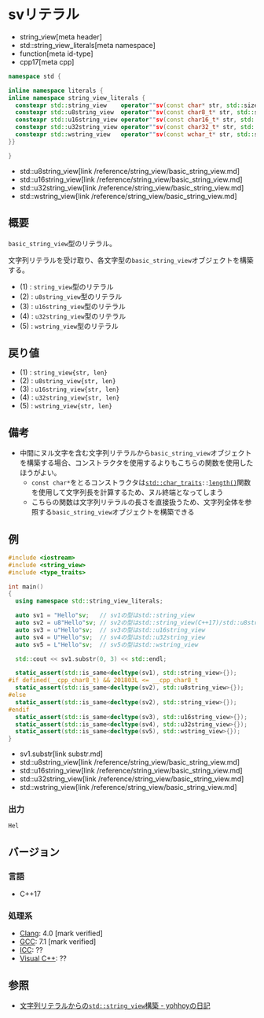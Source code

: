 # svリテラル
* string_view[meta header]
* std::string_view_literals[meta namespace]
* function[meta id-type]
* cpp17[meta cpp]

```cpp
namespace std {

inline namespace literals {
inline namespace string_view_literals {
  constexpr std::string_view    operator""sv(const char* str, std::size_t len) noexcept;     // (1)
  constexpr std::u8string_view  operator""sv(const char8_t* str, std::size_t len) noexcept;  // (2) C++20
  constexpr std::u16string_view operator""sv(const char16_t* str, std::size_t len) noexcept; // (3)
  constexpr std::u32string_view operator""sv(const char32_t* str, std::size_t len) noexcept; // (4)
  constexpr std::wstring_view   operator""sv(const wchar_t* str, std::size_t len) noexcept;  // (5)
}}

}
```
* std::u8string_view[link /reference/string_view/basic_string_view.md]
* std::u16string_view[link /reference/string_view/basic_string_view.md]
* std::u32string_view[link /reference/string_view/basic_string_view.md]
* std::wstring_view[link /reference/string_view/basic_string_view.md]

## 概要
`basic_string_view`型のリテラル。

文字列リテラルを受け取り、各文字型の`basic_string_view`オブジェクトを構築する。

- (1) : `string_view`型のリテラル
- (2) : `u8string_view`型のリテラル
- (3) : `u16string_view`型のリテラル
- (4) : `u32string_view`型のリテラル
- (5) : `wstring_view`型のリテラル


## 戻り値
- (1) : `string_view{str, len}`
- (2) : `u8string_view{str, len}`
- (3) : `u16string_view{str, len}`
- (4) : `u32string_view{str, len}`
- (5) : `wstring_view{str, len}`


## 備考
- 中間にヌル文字を含む文字列リテラルから`basic_string_view`オブジェクトを構築する場合、コンストラクタを使用するよりもこちらの関数を使用したほうがよい。
    - `const char*`をとるコンストラクタは[`std::char_traits`](/reference/string/char_traits.md)`::`[`length()`](/reference/string/char_traits/length.md)関数を使用して文字列長を計算するため、ヌル終端となってしまう
    - こちらの関数は文字列リテラルの長さを直接扱うため、文字列全体を参照する`basic_string_view`オブジェクトを構築できる


## 例
```cpp example
#include <iostream>
#include <string_view>
#include <type_traits>

int main()
{
  using namespace std::string_view_literals;

  auto sv1 = "Hello"sv;   // sv1の型はstd::string_view
  auto sv2 = u8"Hello"sv; // sv2の型はstd::string_view(C++17)/std::u8string_view(C++20)
  auto sv3 = u"Hello"sv;  // sv3の型はstd::u16string_view
  auto sv4 = U"Hello"sv;  // sv4の型はstd::u32string_view
  auto sv5 = L"Hello"sv;  // sv5の型はstd::wstring_view

  std::cout << sv1.substr(0, 3) << std::endl;

  static_assert(std::is_same<decltype(sv1), std::string_view>{});
#if defined(__cpp_char8_t) && 201803L <= __cpp_char8_t
  static_assert(std::is_same<decltype(sv2), std::u8string_view>{});
#else
  static_assert(std::is_same<decltype(sv2), std::string_view>{});
#endif
  static_assert(std::is_same<decltype(sv3), std::u16string_view>{});
  static_assert(std::is_same<decltype(sv4), std::u32string_view>{});
  static_assert(std::is_same<decltype(sv5), std::wstring_view>{});
}
```
* sv1.substr[link substr.md]
* std::u8string_view[link /reference/string_view/basic_string_view.md]
* std::u16string_view[link /reference/string_view/basic_string_view.md]
* std::u32string_view[link /reference/string_view/basic_string_view.md]
* std::wstring_view[link /reference/string_view/basic_string_view.md]

### 出力
```
Hel
```

## バージョン
### 言語
- C++17

### 処理系
- [Clang](/implementation.md#clang): 4.0 [mark verified]
- [GCC](/implementation.md#gcc): 7.1 [mark verified]
- [ICC](/implementation.md#icc): ??
- [Visual C++](/implementation.md#visual_cpp): ??


## 参照
- [文字列リテラルからの`std::string_view`構築 - yohhoyの日記](http://d.hatena.ne.jp/yohhoy/20171115/p1)

